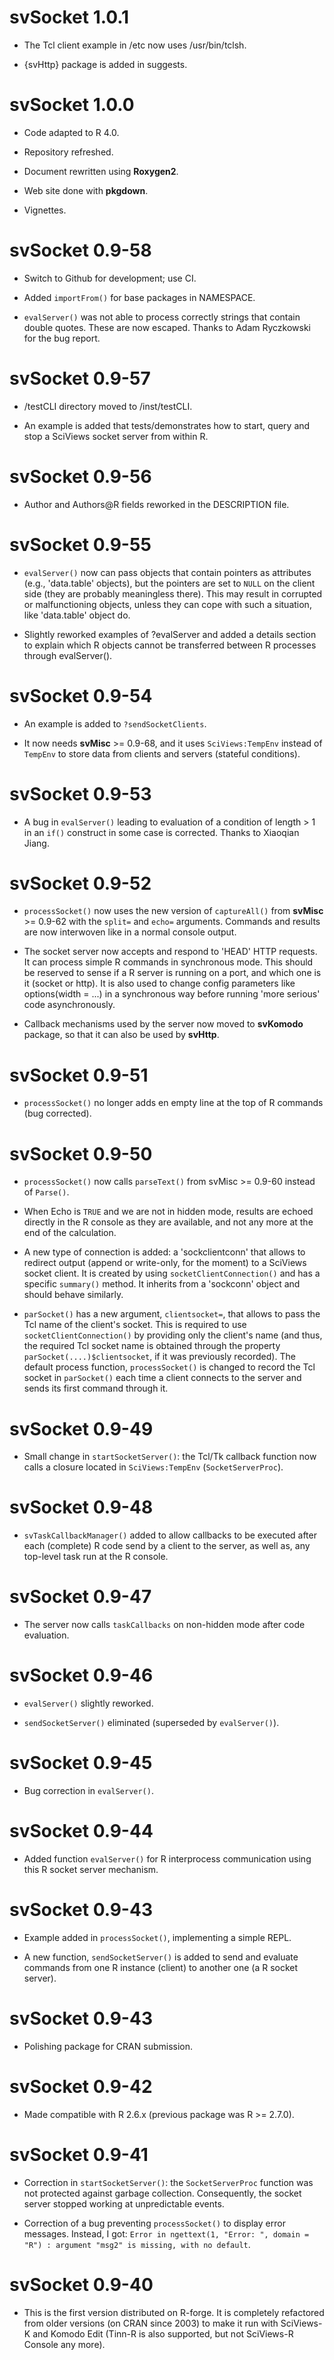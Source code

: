 # svSocket 1.0.1

- The Tcl client example in /etc now uses /usr/bin/tclsh.

- {svHttp} package is added in suggests.

# svSocket 1.0.0

- Code adapted to R 4.0.

- Repository refreshed.

- Document rewritten using **Roxygen2**.

- Web site done with **pkgdown**.

- Vignettes.

# svSocket 0.9-58

- Switch to Github for development; use CI.

- Added `importFrom()` for base packages in NAMESPACE.

- `evalServer()` was not able to process correctly strings that contain double
  quotes. These are now escaped. Thanks to Adam Ryczkowski for the bug report.

# svSocket 0.9-57

- /testCLI directory moved to /inst/testCLI.

- An example is added that tests/demonstrates how to start, query and stop a SciViews socket server from within R.

# svSocket 0.9-56

- Author and Authors@R fields reworked in the DESCRIPTION file.

# svSocket 0.9-55

- `evalServer()` now can pass objects that contain pointers as attributes (e.g., 'data.table' objects), but the pointers are set to `NULL` on the client side (they are probably meaningless there). This may result in corrupted or malfunctioning objects, unless they can cope with such a situation, like 'data.table' object do.

- Slightly reworked examples of ?evalServer and added a details section to
  explain which R objects cannot be transferred between R processes through
  evalServer().

# svSocket 0.9-54

- An example is added to `?sendSocketClients`.

- It now needs **svMisc** >= 0.9-68, and it uses `SciViews:TempEnv` instead of `TempEnv` to store data from clients and servers (stateful conditions).

# svSocket 0.9-53

- A bug in `evalServer()` leading to evaluation of a condition of length > 1 in an `if()` construct in some case is corrected. Thanks to Xiaoqian Jiang.

# svSocket 0.9-52

- `processSocket()` now uses the new version of `captureAll()` from **svMisc** >= 0.9-62 with the `split=` and `echo=` arguments. Commands and results are now interwoven like in a normal console output.

- The socket server now accepts and respond to 'HEAD' HTTP requests. It can process simple R commands in synchronous mode. This should be reserved to sense if a R server is running on a port, and which one is it (socket or http). It is also used to change config parameters like options(width = ...) in a synchronous way before running 'more serious' code asynchronously.

- Callback mechanisms used by the server now moved to **svKomodo** package, so that it can also be used by **svHttp**.

# svSocket 0.9-51

- `processSocket()` no longer adds en empty line at the top of R commands (bug corrected).

# svSocket 0.9-50

- `processSocket()` now calls `parseText()` from svMisc >= 0.9-60 instead of `Parse()`.

- When Echo is `TRUE` and we are not in hidden mode, results are echoed directly in the R console as they are available, and not any more at the end of the calculation.

- A new type of connection is added: a 'sockclientconn' that allows to redirect output (append or write-only, for the moment) to a SciViews socket client. It is created by using `socketClientConnection()` and has a specific `summary()` method. It inherits from a 'sockconn' object and should behave similarly.

- `parSocket()` has a new argument, `clientsocket=`, that allows to pass the Tcl name of the client's socket. This is required to use `socketClientConnection()` by providing only the client's name (and thus, the required Tcl socket name is obtained through the property `parSocket(....)$clientsocket`, if it was previously recorded). The default process function, `processSocket()` is changed to record the Tcl socket in `parSocket()` each time a client connects to the server and sends its first command through it.

# svSocket 0.9-49

- Small change in `startSocketServer()`: the Tcl/Tk callback function now calls a closure located in `SciViews:TempEnv` (`SocketServerProc`).

# svSocket 0.9-48

- `svTaskCallbackManager()` added to allow callbacks to be executed after each (complete) R code send by a client to the server, as well as, any top-level task run at the R console.

# svSocket 0.9-47

- The server now calls `taskCallbacks` on non-hidden mode after code evaluation.

# svSocket 0.9-46

- `evalServer()` slightly reworked.

- `sendSocketServer()` eliminated (superseded by `evalServer()`).

# svSocket 0.9-45

- Bug correction in `evalServer()`.

# svSocket 0.9-44

- Added function `evalServer()` for R interprocess communication using this R socket server mechanism.

# svSocket 0.9-43

- Example added in `processSocket()`, implementing a simple REPL.

- A new function, `sendSocketServer()` is added to send and evaluate commands from one R instance (client) to another one (a R socket server).

# svSocket 0.9-43

- Polishing package for CRAN submission.

# svSocket 0.9-42

- Made compatible with R 2.6.x (previous package was R >= 2.7.0).

# svSocket 0.9-41

- Correction in `startSocketServer()`: the `SocketServerProc` function was not protected against garbage collection. Consequently, the socket server stopped working at unpredictable events.

- Correction of a bug preventing `processSocket()` to display error messages. Instead, I got: `Error in ngettext(1, "Error: ", domain = "R") : argument "msg2" is missing, with no default`.

# svSocket 0.9-40

- This is the first version distributed on R-forge. It is completely refactored
from older versions (on CRAN since 2003) to make it run with SciViews-K and
Komodo Edit (Tinn-R is also supported, but not SciViews-R Console any more).
